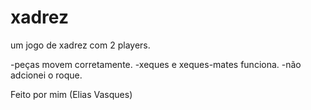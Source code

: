 # xadrez

um jogo de xadrez com 2 players.

-peças movem corretamente.
-xeques e xeques-mates funciona.
-não adcionei o roque.


Feito por mim (Elias Vasques)
